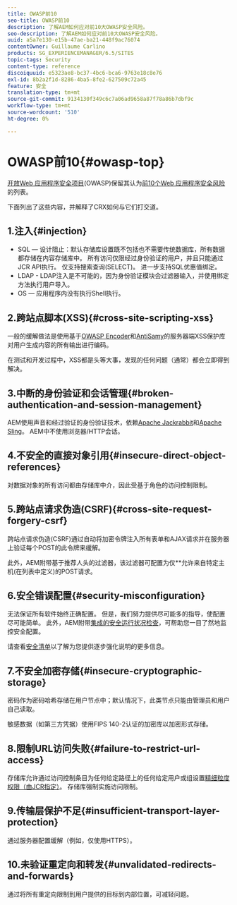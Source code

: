 ```yaml
---
title: OWASP前10
seo-title: OWASP前10
description: 了解AEM如何应对前10大OWASP安全风险。
seo-description: 了解AEM如何应对前10大OWASP安全风险。
uuid: a5a7e130-e15b-47ae-ba21-448f9ac76074
contentOwner: Guillaume Carlino
products: SG_EXPERIENCEMANAGER/6.5/SITES
topic-tags: Security
content-type: reference
discoiquuid: e5323ae8-bc37-4bc6-bca6-9763e18c8e76
exl-id: 8b2a2f1d-8286-4ba5-8fe2-627509c72a45
feature: 安全
translation-type: tm+mt
source-git-commit: 9134130f349c6c7a06ad9658a87f78a86b7dbf9c
workflow-type: tm+mt
source-wordcount: '510'
ht-degree: 0%

---
```


# OWASP前10{#owasp-top}

[开放Web 应用程序安全项目](https://www.owasp.org)(OWASP)保留其认为[前10个Web 应用程序安全风险](https://www.owasp.org/index.php/OWASP_Top_Ten_Project)的列表。

下面列出了这些内容，并解释了CRX如何与它们打交道。

## 1.注入{#injection}

* SQL — 设计阻止：默认存储库设置既不包括也不需要传统数据库，所有数据都存储在内容存储库中。 所有访问仅限经过身份验证的用户，并且只能通过JCR API执行。 仅支持搜索查询(SELECT)。 进一步支持SQL优惠值绑定。
* LDAP - LDAP注入是不可能的，因为身份验证模块会过滤器输入，并使用绑定方法执行用户导入。
* OS — 应用程序内没有执行Shell执行。

## 2.跨站点脚本(XSS){#cross-site-scripting-xss}

一般的缓解做法是使用基于[OWASP Encoder](https://www.owasp.org/index.php/OWASP_Java_Encoder_Project)和[AntiSamy](https://www.owasp.org/index.php/Category:OWASP_AntiSamy_Project)的服务器端XSS保护库对用户生成内容的所有输出进行编码。

在测试和开发过程中，XSS都是头等大事，发现的任何问题（通常）都会立即得到解决。

## 3.中断的身份验证和会话管理{#broken-authentication-and-session-management}

AEM使用声音和经过验证的身份验证技术，依赖[Apache Jackrabbit](https://jackrabbit.apache.org/)和[Apache Sling](https://sling.apache.org/)。 AEM中不使用浏览器/HTTP会话。

## 4.不安全的直接对象引用{#insecure-direct-object-references}

对数据对象的所有访问都由存储库中介，因此受基于角色的访问控制限制。

## 5.跨站点请求伪造(CSRF){#cross-site-request-forgery-csrf}

跨站点请求伪造(CSRF)通过自动将加密令牌注入所有表单和AJAX请求并在服务器上验证每个POST的此令牌来缓解。

此外，AEM附带基于推荐人头的过滤器，该过滤器可配置为仅&#x200B;**&#x200B;允许来自特定主机(在列表中定义)的POST请求。

## 6.安全错误配置{#security-misconfiguration}

无法保证所有软件始终正确配置。 但是，我们努力提供尽可能多的指导，使配置尽可能简单。 此外，AEM附带[集成的安全运行状况检查](/help/sites-administering/operations-dashboard.md)，可帮助您一目了然地监控安全配置。

请查看[安全清单](/help/sites-administering/security-checklist.md)以了解为您提供逐步强化说明的更多信息。

## 7.不安全加密存储{#insecure-cryptographic-storage}

密码作为密码哈希存储在用户节点中；默认情况下，此类节点只能由管理员和用户自己读取。

敏感数据（如第三方凭据）使用FIPS 140-2认证的加密库以加密形式存储。

## 8.限制URL访问失败{#failure-to-restrict-url-access}

存储库允许通过访问控制条目为任何给定路径上的任何给定用户或组设置[精细粒度权限（由JCR指定）](https://docs.adobe.com/content/docs/en/spec/jcr/2.0/16_Access_Control_Management.html)。 存储库强制实施访问限制。

## 9.传输层保护不足{#insufficient-transport-layer-protection}

通过服务器配置缓解（例如，仅使用HTTPS）。

## 10.未验证重定向和转发{#unvalidated-redirects-and-forwards}

通过将所有重定向限制到用户提供的目标到内部位置，可减轻问题。

